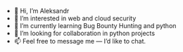 - 👋 Hi, I’m Aleksandr
- 👀 I’m interested in web and cloud security
- 🌱 I’m currently learning Bug Bounty Hunting and python
- 💞️ I’m looking for collaboration in python projects
- 📫 Feel free to message me — I’d like to chat.

<!---
wertelyu/wertelyu is a ✨ special ✨ repository because its `README.md` (this file) appears on your GitHub profile.
You can click the Preview link to take a look at your changes.
--->
